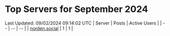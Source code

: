 # Top Servers for September 2024
Last Updated: 09/02/2024 09:14:02 UTC
| Server | Posts | Active Users |
| -- | -- | -- |
| [norden.social](https://norden.social/tags/PowerShell) | 1 | 1 |
